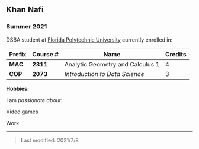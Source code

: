 ## Khan Nafi

### Summer 2021 

DSBA student at [Florida Polytechnic University](https://www.floridapoly.edu) 
currently enrolled in: 

| **Prefix**  |**Course #** |Name         |Credits      |
| ----------- | ----------- | ----------- | ----------- |
| **MAC**     | **2311**    | Analytic Geometry and Calculus 1| 4 |
| **COP**     | **2073**    | _Introduction to Data Science_ | 3 |

**Hobbies:**

I am _passionate about_: 

Video games

Work
***
> Last modified: 2021/7/8

